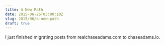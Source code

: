```yaml
---
title: A New Path
date: 2015-06-26T03:00:10Z
slug: 2015/06/a-new-path
draft: true
---
```


I just finished migrating posts from realchaseadams.com to chaseadams.io.
